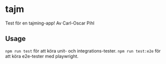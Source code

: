 # tajm
Test för en tajming-app! Av Carl-Oscar Pihl

## Usage
`npm run test` för att köra unit- och integrations-tester.
`npm run test:e2e` för att köra e2e-tester med playwright.

